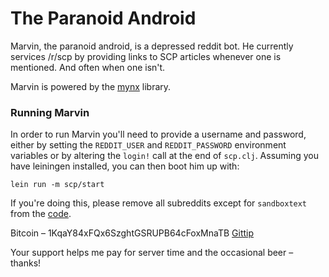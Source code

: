 The Paranoid Android
====================

Marvin, the paranoid android, is a depressed reddit bot. He currently services /r/scp by providing links to SCP articles whenever one is mentioned. And often when one isn't.

Marvin is powered by the [mynx](http://github.com/one-more-minute/mynx) library.

### Running Marvin

In order to run Marvin you'll need to provide a username and password, either by setting the `REDDIT_USER` and `REDDIT_PASSWORD` environment variables or by altering the `login!` call at the end of `scp.clj`. Assuming you have leiningen installed, you can then boot him up with:

```
lein run -m scp/start
```

If you're doing this, please remove all subreddits except for `sandboxtext` from the [code](https://github.com/one-more-minute/The-Paranoid-Android/blob/e2feed5a458dd444464fe62414c8ca70b71d036d/src/scp.clj#L122).

Bitcoin – 1KqaY84xFQx6SzghtGSRUPB64cFoxMnaTB
[Gittip](https://www.gittip.com/one-more-minute/)

Your support helps me pay for server time and the occasional beer – thanks!
